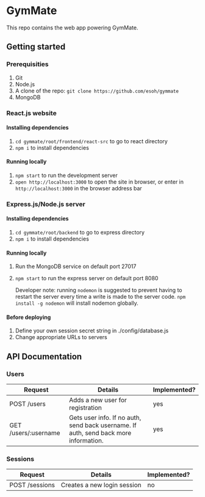 # GymMate
This repo contains the web app powering GymMate.

## Getting started

### Prerequisities
1. Git
1. Node.js
1. A clone of the repo: `git clone https://github.com/esoh/gymmate`
1. MongoDB

### React.js website
#### Installing dependencies
1. `cd gymmate/root/frontend/react-src` to go to react directory
1. `npm i` to install dependencies

#### Running locally
1. `npm start` to run the development server
1. `open http://localhost:3000` to open the site in browser, or enter in `http://localhost:3000` in the browser address bar

### Express.js/Node.js server
#### Installing dependencies
1. `cd gymmate/root/backend` to go to express directory
1. `npm i` to install dependencies

#### Running locally
1. Run the MongoDB service on default port 27017
1. `npm start` to run the express server on default port 8080

    Developer note: running `nodemon` is suggested to prevent having to restart the server every time a write is made to the server code. `npm install -g nodemon` will install nodemon globally.

#### Before deploying
1. Define your own session secret string in ./config/database.js
1. Change appropriate URLs to servers

## API Documentation

### Users

Request | Details | Implemented?
-- | -- | --
POST /users | Adds a new user for registration | yes
GET /users/:username | Gets user info. If no auth, send back username. If auth, send back more information. | yes

### Sessions

Request | Details | Implemented?
-- | -- | --
POST /sessions | Creates a new login session | no
